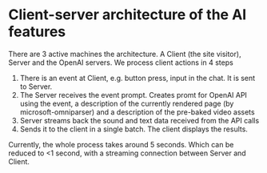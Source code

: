 # Client-server architecture of the AI features

There are 3 active machines the architecture. A Client (the site visitor), Server and the OpenAI servers. We process client actions in 4 steps

 1. There is an event at Client, e.g. button press, input in the chat. It is sent to Server.
 2. The Server receives the event prompt. Creates promt for OpenAI API using the event, a description of the currently rendered page (by microsoft-omniparser) and a description of the pre-baked video assets
 3. Server streams back the sound and text data received from the API calls
 4. Sends it to the client in a single batch. The client displays the results.

Currently, the whole process takes around 5 seconds. Which can be reduced to <1 second, with a streaming connection between Server and Client.
